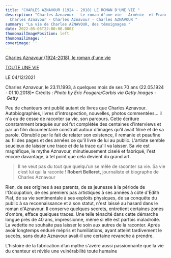 ```yaml
---
title: "CHARLES AZNAVOUR (1924 - 2018) LE ROMAN D'UNE VIE "
description: "Charles Aznavour - Le roman d'une vie - Arménie  et France -
  Charles Aznavour - Charles Aznavour - Charles AZNAVOUR "
summary: "La vie de Charles AZNAVOUR, des témoignages "
date: 2022-05-05T22:00:00.000Z
thumbnailImagePosition: left
thumbnailImage: ''
coverimage: ''
---
```

<!--StartFragment-->

[Charles Aznavour (1924-2018), le roman d'une vie](https://www.franceculture.fr/emissions/toute-une-vie/charles-aznavour-1924-2018-le-roman-d-une-vie "Charles Aznavour (1924-2018), le roman d'une vie")

[TOUTE UNE VIE](https://www.franceculture.fr/emissions/une-vie-une-oeuvre "Toute une vie")

LE 04/12/2021

<!--StartFragment-->

Charles Aznavour, le 23.11.1993, à quelques mois de ses 70 ans (22.05.1924 - 01.10.2018)• Crédits : *Photo by Eric Fougere/Corbis via Getty Images* - *Getty*

Peu de chanteurs ont publié autant de livres que Charles Aznavour. Autobiographies, livres d'introspection, nouvelles, photos commentées... il n'a eu de cesse de raconter sa vie, son parcours. Cette écriture constamment braquée sur soi fut complétée des centaines d'interviews et par un film documentaire construit autour d'images qu'il avait filmé et de sa parole. Obnubilé par le fait de relater son existence, il remanie et peaufine au fil des pages et des années ce qu'il livre de lui au public. L'artiste semble soucieux de laisser une trace et de la trace qu'il va laisser. Sa vie est magnifique, le mythe Aznavour, minutieusement ciselé et fabriqué, l'est encore davantage, à tel point que cela devient du grand art. 

> Il ne veut pas du tout que quelqu’un se mêle de raconter sa vie. Sa vie c’est lui qui la raconte ! **Robert Belleret,** journaliste et biographe de Charles Aznavour

Rien, de ses origines à ses parents, de sa jeunesse à la période de l'Occupation, de ses premiers pas artistiques à ses années à côté d'Edith Piaf, de sa vie sentimentale à ses exploits physiques, de sa conquête du public à sa reconnaissance et à son statut, n'est laissé au hasard dans le roman d'Aznavour. Il conserve quelques secrets, entretient certaines zones d’ombre, efface quelques traces. Une telle ténacité dans cette démarche longue près de 40 ans, impressionne, même si elle est parfois maladroite. La vedette ne souhaite pas laisser le soin aux autres de la raconter. Après avoir longtemps enduré mépris et humiliations, ayant atteint tardivement le succès, sans doute Aznavour avait-il une certaine revanche à prendre.

L’histoire de la fabrication d’un mythe s'avère aussi passionnante que la vie du chanteur et révèle une vulnérabilité toute humaine



<!--EndFragment-->